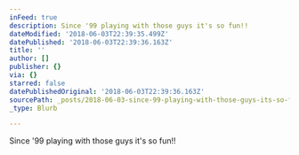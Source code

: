 ```yaml
---
inFeed: true
description: Since '99 playing with those guys it's so fun!!
dateModified: '2018-06-03T22:39:35.499Z'
datePublished: '2018-06-03T22:39:36.163Z'
title: ''
author: []
publisher: {}
via: {}
starred: false
datePublishedOriginal: '2018-06-03T22:39:36.163Z'
sourcePath: _posts/2018-06-03-since-99-playing-with-those-guys-its-so-fun.md
_type: Blurb

---
```

Since '99 playing with those guys it's so fun!!